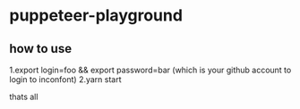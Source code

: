 # puppeteer-playground

## how to use

1.export login=foo && export password=bar (which is your github account to login to inconfont)
2.yarn start

thats all
